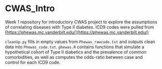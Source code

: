 # CWAS_Intro
Week 1 repository for introductory CWAS project to explore the assumptions of correlating diseases with Type II diabetes.
ICD9 codes were pulled from [https://phewas.mc.vanderbilt.edu/](https://phewas.mc.vanderbilt.edu/)

`cleanUp.py` fills in empty values from `Phewas_rawcode.txt` and outputs clean data into `Phewas_code.txt`. `phewas.R` contains functions that simulate a hypothetical cohort of Type II diabetics and the prevalence of common comorbidities, as well as computes the odds-ratio between case and control for each ICD9 code.
